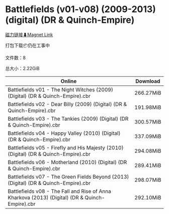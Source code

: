 # Battlefields (v01-v08) (2009-2013) (digital) (DR & Quinch-Empire)

[磁力链接⬇Magnet Link](magnet:?xt=urn:btih:88075355650e76a791ad9f50b445cb83e3f30b52&dn=Battlefields%20%28v01-v08%29%20%282009-2013%29%20%28digital%29%20%28DR%20%26%20Quinch-Empire%29)

打包下载📦仍在工事中

文件数：8

总大小：2.22GiB

Online | Download
--- | ---
Battlefields v01 - The Night Witches (2009) (Digital) (DR & Quinch-Empire).cbr | 266.27MiB
Battlefields v02 - Dear Billy (2009) (Digital) (DR & Quinch-Empire).cbr | 191.98MiB
Battlefields v03 - The Tankies (2009) (Digital) (DR & Quinch-Empire).cbr | 300.57MiB
Battlefields v04 - Happy Valley (2010) (Digital) (DR & Quinch-Empire).cbr | 337.09MiB
Battlefields v05 - Firefly and His Majesty (2010) (Digital) (DR & Quinch-Empire).cbr | 294.08MiB
Battlefields v06 - Motherland (2010) (Digital) (DR & Quinch-Empire).cbr | 289.41MiB
Battlefields v07 - The Green Fields Beyond (2013) (Digital) (DR & Quinch-Empire).cbr | 298.07MiB
Battlefields v08 - The Fall and Rise of Anna Kharkova (2013) (Digital) (DR & Quinch-Empire).cbr | 292.10MiB